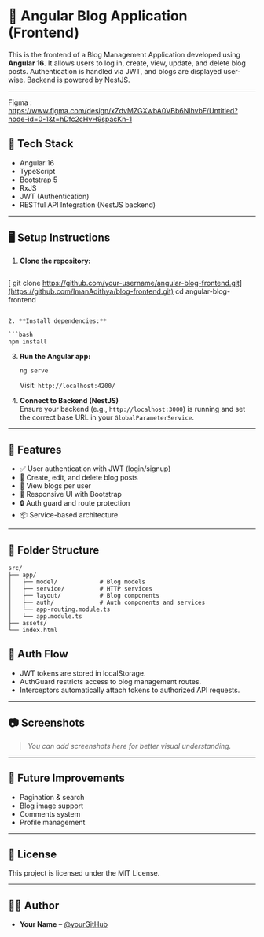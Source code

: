 # 📝 Angular Blog Application (Frontend)

This is the frontend of a Blog Management Application developed using **Angular 16**. It allows users to log in, create, view, update, and delete blog posts. Authentication is handled via JWT, and blogs are displayed user-wise. Backend is powered by NestJS.

---
Figma : https://www.figma.com/design/xZdvMZGXwbA0VBb6NlhvbF/Untitled?node-id=0-1&t=hDfc2cHvH9spacKn-1

## 🔧 Tech Stack

- Angular 16
- TypeScript
- Bootstrap 5
- RxJS
- JWT (Authentication)
- RESTful API Integration (NestJS backend)

---

## 🖥️ Setup Instructions

1. **Clone the repository:**

   ```bash
  [ git clone https://github.com/your-username/angular-blog-frontend.git](https://github.com/ImanAdithya/blog-frontend.git)
   cd angular-blog-frontend
   ```

2. **Install dependencies:**

   ```bash
   npm install
   ```

3. **Run the Angular app:**

   ```bash
   ng serve
   ```

   Visit: `http://localhost:4200/`

4. **Connect to Backend (NestJS)**  
   Ensure your backend (e.g., `http://localhost:3000`) is running and set the correct base URL in your `GlobalParameterService`.

---

## 🚀 Features

- ✅ User authentication with JWT (login/signup)
- 📝 Create, edit, and delete blog posts
- 👤 View blogs per user
- 💬 Responsive UI with Bootstrap
- 🔒 Auth guard and route protection
- 📦 Service-based architecture

---

## 📁 Folder Structure

```
src/
├── app/
│   ├── model/            # Blog models
│   ├── service/          # HTTP services
│   ├── layout/           # Blog components
│   ├── auth/             # Auth components and services
│   └── app-routing.module.ts
│   └── app.module.ts
├── assets/
└── index.html
```
## 🔐 Auth Flow

- JWT tokens are stored in localStorage.
- AuthGuard restricts access to blog management routes.
- Interceptors automatically attach tokens to authorized API requests.

---

## 📷 Screenshots

> _You can add screenshots here for better visual understanding._

---

## 🧪 Future Improvements

- Pagination & search
- Blog image support
- Comments system
- Profile management

---

## 📄 License

This project is licensed under the MIT License.

---

## 👨‍💻 Author

- **Your Name** – [@yourGitHub](https://github.com/your-username)
